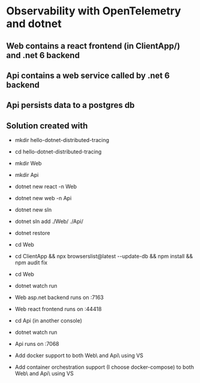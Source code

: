 # Observability with OpenTelemetry and dotnet

## Web contains a react frontend (in ClientApp/) and .net 6 backend

## Api contains a web service called by .net 6 backend

## Api persists data to a postgres db

## Solution created with

- mkdir hello-dotnet-distributed-tracing
- cd hello-dotnet-distributed-tracing
- mkdir Web
- mkdir Api
- dotnet new react -n Web
- dotnet new web -n Api
- dotnet new sln
- dotnet sln add ./Web/ ./Api/
- dotnet restore

- cd Web
- cd ClientApp && npx browserslist@latest --update-db && npm install && npm audit fix

- cd Web
- dotnet watch run
- Web asp.net backend runs on :7163
- Web react frontend runs on :44418

- cd Api (in another console)
- dotnet watch run
- Api runs on :7068

- Add docker support to both Web\ and Api\ using VS
- Add container orchestration support (I choose docker-compose) to both Web\ and Api\ using VS
  
